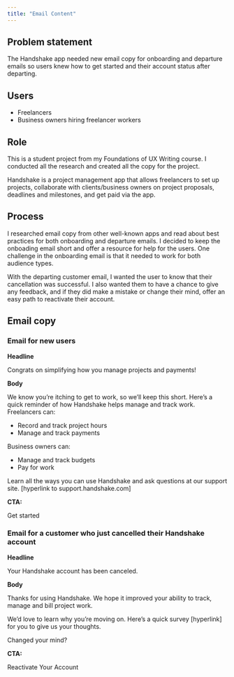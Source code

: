 ```yaml
---
title: "Email Content"
---
```


## Problem statement
The Handshake app needed new email copy for onboarding and departure emails so users knew how to get started and their account status after departing.

## Users
- Freelancers
- Business owners hiring freelancer workers

## Role
This is a student project from my Foundations of UX Writing course. I conducted all the research and created all the copy for the project.

Handshake is a project management app that allows freelancers to set up projects, collaborate with clients/business owners on project proposals, deadlines and milestones, and get paid via the app.

## Process
I researched email copy from other well-known apps and read about best practices for both onboarding and departure emails. I decided to keep the onboading email short and offer a resource for help for the users. One challenge in the onboarding email is that it needed to work for both audience types.

With the departing customer email, I wanted the user to know that their cancellation was successful. I also wanted them to have a chance to give any feedback, and if they did make a mistake or change their mind, offer an easy path to reactivate their account.

## Email copy

### Email for new users

**Headline**

Congrats on simplifying how you manage projects and payments!

**Body**

We know you’re itching to get to work, so we’ll keep this short. Here’s a quick reminder of how Handshake helps manage and track work.
Freelancers can:
- Record and track project hours
- Manage and track payments

Business owners can:
- Manage and track budgets
- Pay for work

Learn all the ways you can use Handshake and ask questions at our support site.  [hyperlink to support.handshake.com]

**CTA:**

Get started

### Email for a customer who just cancelled their Handshake account

**Headline**

Your Handshake account has been canceled.

**Body**

Thanks for using Handshake. We hope it improved your ability to track, manage and bill project work.

We’d love to learn why you’re moving on. Here’s a quick survey [hyperlink] for you to give us your thoughts.

Changed your mind?

**CTA:**

Reactivate Your Account
